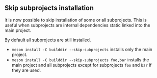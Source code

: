 ## Skip subprojects installation

It is now possible to skip installation of some or all subprojects. This is
useful when subprojects are internal dependencies static linked into the main
project.

By default all subprojects are still installed.
- `meson install -C builddir --skip-subprojects` installs only the main project.
- `meson install -C builddir --skip-subprojects foo,bar` installs the main project
  and all subprojects except for subprojects `foo` and `bar` if they are used.
